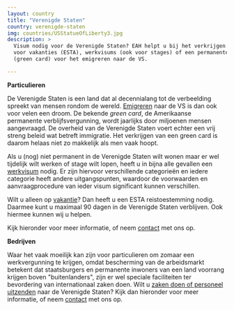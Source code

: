 ```yaml
---
layout: country
title: "Verenigde Staten"
country: verenigde-staten
img: countries/USStatueOfLiberty3.jpg
description: >
  Visum nodig voor de Verenigde Staten? EAH helpt u bij het verkrijgen van het juiste visum
  voor vakanties (ESTA), werkvisums (ook voor stages) of een permanente verblijfsvergunning
  (green card) voor het emigreren naar de VS.

---
```


<p><strong>Particulieren</strong><br/>

De Verenigde Staten is een land dat al decennialang tot de verbeelding spreekt van mensen rondom de wereld. <a href="{{ site.baseurl }}/verenigde-staten/emigreren-naar-de-verenigde-staten">Emigreren</a> naar de VS is dan ook voor velen een droom. De bekende <i>green card</i>, de Amerikaanse permanente verblijfsvergunning, wordt jaarlijks door miljoenen mensen aangevraagd. De overheid van de Verenigde Staten voert echter een vrij streng beleid wat betreft immigratie. Het verkrijgen van een green card is daarom helaas niet zo makkelijk als men vaak hoopt.
</p>

<p>Als u (nog) niet permanent in de Verenigde Staten wilt wonen maar er wel tijdelijk wilt werken of stage wilt lopen, heeft u in bijna alle gevallen een <a href="{{ site.baseurl }}/verenigde-staten/werkvisum">werkvisum</a> nodig. Er zijn hiervoor verschillende categorieën en iedere categorie heeft andere uitgangspunten, waardoor de voorwaarden en aanvraagprocedure van ieder visum significant kunnen verschillen.
</p>

<p>Wilt u alleen op <a href="{{ site.baseurl }}/verenigde-staten/vakantie">vakantie</a>? Dan heeft u een ESTA reistoestemming nodig. Daarmee kunt u maximaal 90 dagen in de Verenigde Staten verblijven. Ook hiermee kunnen wij u helpen.
</p>

<p>Kijk hieronder voor meer informatie, of neem <a href="{{ site.baseurl }}/contact">contact</a> met ons op.<p/>

<p><strong>Bedrijven</strong><br/>

Waar het vaak moeilijk kan zijn voor particulieren om zomaar een werkvergunning te krijgen, omdat bescherming van de arbeidsmarkt betekent dat staatsburgers en permanente inwoners van een land voorrang krijgen boven "buitenlanders", zijn er wel speciale faciliteiten ter bevordering van internationaal zaken doen. Wilt u <a href="{{ site.baseurl }}/verenigde-staten/zaken-doen">zaken doen of personeel uitzenden</a> naar de Verenigde Staten? Kijk dan hieronder voor meer informatie, of neem <a href="{{ site.baseurl }}/contact">contact</a> met ons op.</p>
